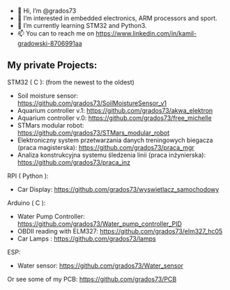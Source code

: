 - 👋 Hi, I’m @grados73
- 👀 I’m interested in embedded electronics, ARM processors and sport.
- 🌱 I’m currently learning STM32 and Python3.
- 📫 You can to reach me on https://www.linkedin.com/in/kamil-gradowski-8706991aa

## My private Projects:

 STM32 ( C ): (from the newest to the oldest)
- Soil moisture sensor: https://github.com/grados73/SoilMoistureSensor_v1
- Aquarium controller v.1: https://github.com/grados73/akwa_elektron
- Aquarium controller v.0: https://github.com/grados73/free_michelle
- STMars modular robot: https://github.com/grados73/STMars_modular_robot
- Elektroniczny system przetwarzania danych treningowych biegacza (praca magisterska): https://github.com/grados73/praca_mgr
- Analiza konstrukcyjna systemu śledzenia linii (praca inżynierska): https://github.com/grados73/praca_inz

 RPI ( Python ):
- Car Display: https://github.com/grados73/wyswietlacz_samochodowy

 Arduino ( C ):
- Water Pump Controller: https://github.com/grados73/Water_pump_controller_PID
- OBDII reading with ELM327: https://github.com/grados73/elm327_hc05
- Car Lamps : https://github.com/grados73/lamps

 ESP:
- Water sensor: https://github.com/grados73/Water_sensor 


Or see some of my PCB: https://github.com/grados73/PCB
